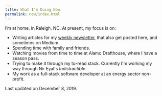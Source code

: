 ```yaml
---
title: What I’m Doing Now
permalink: now/index.html
---
```

I&#8217;m at home, in Raleigh, NC. At present, my focus is on:

  * Writing articles for my [weekly newsletter][1], that also get posted here, and sometimes on Medium.
  * Spending time with family and friends.
  * Watching movies from time to time at Alamo Drafthouse, where I have a season pass.
  * Trying to make it through my to-read stack. Currently I'm working my way through Nir Eyal's _Indistractible_.
  * My work as a full-stack software developer at an energy sector non-profit.

Last updated on December 8, 2019.

 [1]: https://joshuakeel.com/subscribe/
 [2]: https://medium.com/@joshuakeel
 [3]: https://www.amazon.com/dp/006285268X/?tag=n
 [4]: https://joshuakeel.com/ultralearning-for-fun-and-profit/